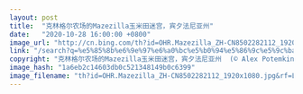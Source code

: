 ```yaml
---
layout: post
title:  "克林格尔农场的Mazezilla玉米田迷宫，宾夕法尼亚州"
date:   "2020-10-28 16:00:00 +0800"
image_url: "http://cn.bing.com/th?id=OHR.Mazezilla_ZH-CN8502282112_1920x1080.jpg&rf=LaDigue_1920x1080.jpg&pid=hp"
link: "/search?q=%e5%85%8b%e6%9e%97%e6%a0%bc%e5%b0%94%e5%86%9c%e5%9c%ba&form=hpcapt&mkt=zh-cn"
copyright: "克林格尔农场的Mazezilla玉米田迷宫，宾夕法尼亚州  (© Alex Potemkin/Getty Images)"
image_hash: "1a6eb2c14603db0c521348149b0c6399"
image_filename: "th?id=OHR.Mazezilla_ZH-CN8502282112_1920x1080.jpg&rf=LaDigue_1920x1080.jpg&pid=hp"
---
```

